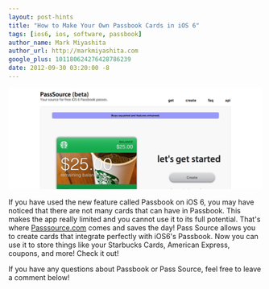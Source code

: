 ```yaml
---
layout: post-hints
title: "How to Make Your Own Passbook Cards in iOS 6"
tags: [ios6, ios, software, passbook]
author_name: Mark Miyashita
author_url: http://markmiyashita.com
google_plus: 101180624276428786239
date: 2012-09-30 03:20:00 -8
---
```


<img class="clear blog-image full-border" src="/images/passsource.png" title="Pass Source">

If you have used the new feature called Passbook on iOS 6, you may have noticed that there are not many cards that can have in Passbook. This makes the app really limited and you cannot use it to its full potential. That's where <a href="http://passsource.com">Passsource.com</a> comes and saves the day! Pass Source allows you to create cards that integrate perfectly with iOS6's Passbook. Now you can use it to store things like your Starbucks Cards, American Express, coupons, and more! Check it out!

If you have any questions about Passbook or Pass Source, feel free to leave a comment below! 
